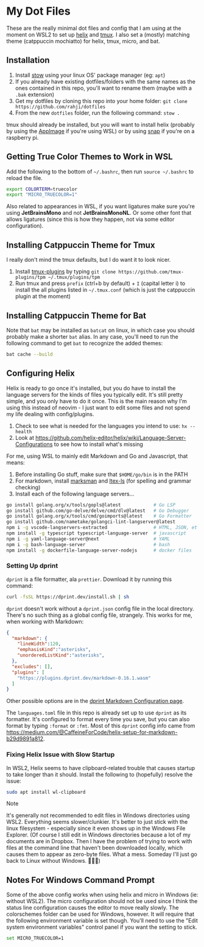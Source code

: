 # My Dot Files

These are the really minimal dot files and config that I am using at the moment on WSL2 to set up 
[helix](https://helix-editor.com/) and [tmux](https://github.com/tmux/tmux/wiki). I also 
set a (mostly) matching theme (catppuccin mochiatto) for helix, tmux, micro, and bat.

## Installation

1. Install [stow](https://www.gnu.org/software/stow/manual/stow.html) using your linux OS' package manager (eg: `apt`)
2. If you already have existing dotfiles/folders with the same names as the ones contained in this repo,
   you'll want to rename them (maybe with a `.bak` extension)
3. Get my dotfiles by cloning this repo into your home folder: `git clone https://github.com/rahji/dotfiles`
4. From the new `dotfiles` folder, run the following command: `stow .`

tmux should already be installed, but you will want to install helix
(probably by using the [AppImage](https://docs.helix-editor.com/install.html#appimage) if you're using WSL)
or by using [snap](https://snapcraft.io/install/helix/raspbian) if you're on a raspberry pi.

## Getting True Color Themes to Work in WSL

Add the following to the bottom of `~/.bashrc`, then run `source ~/.bashrc` to reload the file.

```bash
export COLORTERM=truecolor
export "MICRO_TRUECOLOR=1"
```

Also related to appearances in WSL, if you want ligatures make sure you're using **JetBrainsMono** and not
**JetBrainsMonoNL**. Or some other font that allows ligatures
(since this is how they happen, not via some editor configuration).

## Installing Catppuccin Theme for Tmux

I really don't mind the tmux defaults, but I do want it to look nicer.

1. Install [tmux-plugins](https://github.com/tmux-plugins/tpm) by typing
  `git clone https://github.com/tmux-plugins/tpm ~/.tmux/plugins/tpm`
2. Run tmux and press `prefix` (ctrl+b by default) + `I` (capital letter i) to install the all plugins listed
   in `~/.tmux.conf` (which is just the catppuccin plugin at the moment)

## Installing Catppuccin Theme for Bat

Note that `bat` may be installed as `batcat` on linux, in which case you should probably make a shorter `bat` alias.
In any case, you'll need to run the following command to get `bat` to recognize the added themes:

```bash
bat cache --build
```

## Configuring Helix

Helix is ready to go once it's installed, but you do have to install the language servers for the kinds of files you
typically edit. It's still pretty simple, and you only have to do it once. This is the main reason why I'm using this
instead of neovim - I just want to edit some files and not spend my life dealing with config/plugins.

1. Check to see what is needed for the languages you intend to use: `hx --health`
2. Look at https://github.com/helix-editor/helix/wiki/Language-Server-Configurations to see how to install what's missing

For me, using WSL to mainly edit Markdown and Go and Javascript, that means:

1. Before installing Go stuff, make sure that `$HOME/go/bin` is in the PATH
2. For markdown, install [marksman](https://github.com/artempyanykh/marksman/releases) and
   [ltex-ls](https://github.com/valentjn/ltex-ls/releases/tag/16.0.0) (for spelling and grammar checking)
3. Install each of the following language servers...

```bash
go install golang.org/x/tools/gopls@latest            # Go LSP
go install github.com/go-delve/delve/cmd/dlv@latest   # Go Debugger
go install golang.org/x/tools/cmd/goimports@latest    # Go Formatter
go install github.com/nametake/golangci-lint-langserver@latest
npm i -g vscode-langservers-extracted                 # HTML, JSON, et al
npm install -g typescript typescript-language-server  # javascript
npm i -g yaml-language-server@next                    # YAML
npm i -g bash-language-server                         # bash
npm install -g dockerfile-language-server-nodejs      # docker files
```

### Setting Up dprint

`dprint` is a file formatter, ala `prettier`. Download it by running this command:

```bash
curl -fsSL https://dprint.dev/install.sh | sh
```

`dprint` doesn't work without a `dprint.json` config file in the local directory.
There's no such thing as a global config file, strangely. This works for me, when working with Markdown:

```json
{
  "markdown": {
    "lineWidth":120,
    "emphasisKind":"asterisks",
    "unorderedListKind":"asterisks",
  },
  "excludes": [],
  "plugins": [
    "https://plugins.dprint.dev/markdown-0.16.1.wasm"
  ]
}
```

Other possible options are in the [dprint Markdown Configuration page](https://dprint.dev/plugins/markdown/config/).

The `languages.toml` file in this repo is already set up to use `dprint` as its formatter.
It's configured to format every time you save, but you can also format by typing `:format` or `:fmt`.
Most of this `dprint` config info came from <https://medium.com/@CaffeineForCode/helix-setup-for-markdown-b29d9891a812>.

### Fixing Helix Issue with Slow Startup

In WSL2, Helix seems to have clipboard-related trouble that causes startup to take longer than it should.
Install the following to (hopefully) resolve the issue:

```bash
sudo apt install wl-clipboard
```

> [!NOTE]  
> It's generally not recommended to edit files in Windows directories using WSL2. Everything seems slower/clunkier.
> It's better to just stick with the linux filesystem - especially since it even shows up in the Windows File Explorer.
> (Of course I still edit in Windows directories because a lot of my documents are in Dropbox.
> Then I have the problem of trying to work with files at the command line that haven't been downloaded locally,
> which causes them to appear as zero-byte files. What a mess. Someday I'll just go back to Linux without Windows. 🤷🏽‍♂️)

## Notes For Windows Command Prompt

Some of the above config works when using helix and micro in Windows (ie: without WSL2). The micro configuration
should not be used since I think the status line configuration causes the editor to move really slowly.
The colorschemes folder can be used for Windows, however. It will require that the following environment variable
is set though. You'll need to use the "Edit system environment variables" control panel if you want the setting to stick.

```bash
set MICRO_TRUECOLOR=1
```

